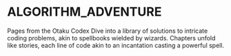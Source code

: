 # ALGORITHM_ADVENTURE
Pages from the Otaku Codex Dive into a library of solutions to intricate coding problems, akin to spellbooks wielded by wizards. Chapters unfold like stories, each line of code akin to an incantation casting a powerful spell.
